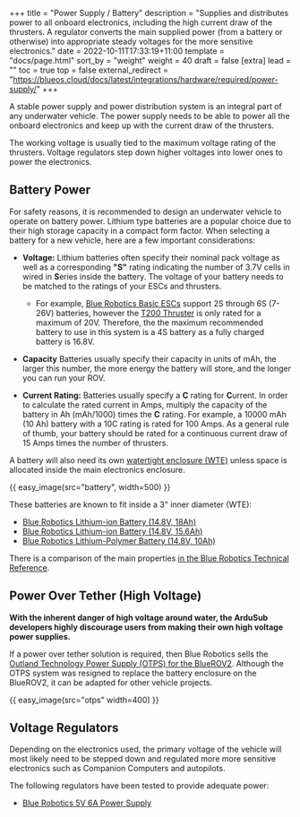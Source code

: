 +++
title = "Power Supply / Battery"
description = "Supplies and distributes power to all onboard electronics, including the high current draw of the thrusters. A regulator converts the main supplied power (from a battery or otherwise) into appropriate steady voltages for the more sensitive electronics."
date = 2022-10-11T17:33:19+11:00
template = "docs/page.html"
sort_by = "weight"
weight = 40
draft = false
[extra]
lead = ""
toc = true
top = false
external_redirect = "https://blueos.cloud/docs/latest/integrations/hardware/required/power-supply/"
+++

A stable power supply and power distribution system is an integral part of any underwater vehicle. The power supply needs to be able to power all the onboard electronics and keep up with the current draw of the thrusters.

The working voltage is usually tied to the maximum voltage rating of the thrusters. Voltage regulators step down higher voltages into lower ones to power the electronics.

## Battery Power

For safety reasons, it is recommended to design an underwater vehicle to operate on battery power. Lithium type batteries are a popular choice due to their high storage capacity in a compact form factor. When selecting a battery for a new vehicle, here are a few important considerations:

- **Voltage:** Lithium batteries often specify their nominal pack voltage as well as a corresponding **"S"** rating indicating the number of 3.7V cells in wired in **S**eries inside the battery. The voltage of your battery needs to be matched to the ratings of your ESCs and thrusters.

    * For example, [Blue Robotics Basic ESCs](https://bluerobotics.com/store/thrusters/speed-controllers/besc30-r3/) support 2S through 6S (7-26V) batteries, however the [T200 Thruster](https://bluerobotics.com/store/thrusters/t100-t200-thrusters/t200-thruster-r2-rp/) is only rated for a maximum of 20V. Therefore, the the maximum recommended battery to use in this system is a 4S battery as a fully charged battery is 16.8V.

- **Capacity** Batteries usually specify their capacity in units of mAh, the larger this number, the more energy the battery will store, and the longer you can run your ROV.

- **Current Rating:** Batteries usually specify a **C** rating for **C**urrent. In order to calculate the rated current in Amps, multiply the capacity of the battery in Ah (mAh/1000) times the **C** rating. For example, a 10000 mAh (10 Ah) battery with a 10C rating is rated for 100 Amps. As a general rule of thumb, your battery should be rated for a continuous current draw of 15 Amps times the number of thrusters.

A battery will also need its own [watertight enclosure (WTE)](https://bluerobotics.com/product-category/watertight-enclosures/) unless space is allocated inside the main electronics enclosure.

{{ easy_image(src="battery", width=500) }}

These batteries are known to fit inside a 3" inner diameter (WTE):
* [Blue Robotics Lithium-ion Battery (14.8V, 18Ah)](https://bluerobotics.com/store/comm-control-power/powersupplies-batteries/battery-li-4s-18ah-r3/)
* [Blue Robotics Lithium-ion Battery (14.8V, 15.6Ah)](https://bluerobotics.com/store/comm-control-power/powersupplies-batteries/battery-li-4s-15-6ah/)
* [Blue Robotics Lithium-Polymer Battery (14.8V, 10Ah)](https://bluerobotics.com/store/comm-control-power/powersupplies-batteries/battery-lp-4s-10ah/)

There is a comparison of the main properties [in the Blue Robotics Technical Reference](https://bluerobotics.com/learn/technical-reference/#power-supplies-batteries-and-chargers).


## Power Over Tether (High Voltage)

**With the inherent danger of high voltage around water, the ArduSub developers highly discourage users from making their own high voltage power supplies.**

If a power over tether solution is required, then Blue Robotics sells the [Outland Technology Power Supply (OTPS) for the BlueROV2](https://bluerobotics.com/store/comm-control-power/powersupplies-batteries/otps1kw/). Although the OTPS system was resigned to replace the battery enclosure on the BlueROV2, it can be adapted for other vehicle projects.

{{ easy_image(src="otps" width=400) }}

## Voltage Regulators

Depending on the electronics used, the primary voltage of the vehicle will most likely need to be stepped down and regulated more more sensitive electronics such as Companion Computers and autopilots. 

The following regulators have been tested to provide adequate power:

* [Blue Robotics 5V 6A Power Supply](https://bluerobotics.com/store/comm-control-power/elec-packages/bec-5v6a-r1/)
